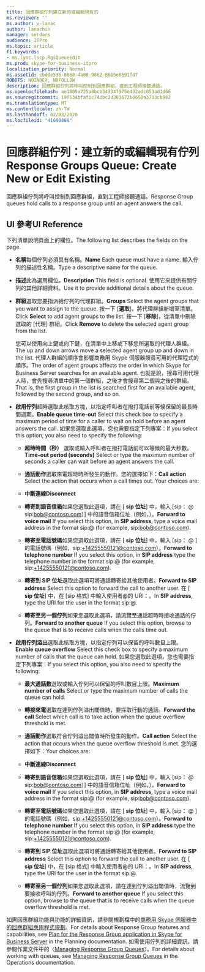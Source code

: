 ```yaml
---
title: 回應群組佇列建立新的或編輯現有的
ms.reviewer: ''
ms.author: v-lanac
author: lanachin
manager: serdars
audience: ITPro
ms.topic: article
f1.keywords:
- ms.lync.lscp.RgsQueueEdit
ms.prod: skype-for-business-itpro
localization_priority: Normal
ms.assetid: cbdde536-8668-4a08-9862-8615e8691fd7
ROBOTS: NOINDEX, NOFOLLOW
description: 回應群組佇列將呼叫控制到回應群組，直到工程師接聽通話。
ms.openlocfilehash: ae1809a725a8bcb343347975e432adc053ad1d66
ms.sourcegitcommit: 19f534bfafbc74dbc2d381672b0650a3733cb982
ms.translationtype: MT
ms.contentlocale: zh-TW
ms.lasthandoff: 02/03/2020
ms.locfileid: "41690808"
---
```

# <a name="response-groups-queue-create-new-or-edit-existing"></a><span data-ttu-id="2b083-103">回應群組佇列：建立新的或編輯現有佇列</span><span class="sxs-lookup"><span data-stu-id="2b083-103">Response Groups Queue: Create New or Edit Existing</span></span>

<span data-ttu-id="2b083-104">回應群組佇列將呼叫控制到回應群組，直到工程師接聽通話。</span><span class="sxs-lookup"><span data-stu-id="2b083-104">Response Group queues hold calls to a response group until an agent answers the call.</span></span>

## <a name="ui-reference"></a><span data-ttu-id="2b083-105">UI 參考</span><span class="sxs-lookup"><span data-stu-id="2b083-105">UI Reference</span></span>

<span data-ttu-id="2b083-106">下列清單說明頁面上的欄位。</span><span class="sxs-lookup"><span data-stu-id="2b083-106">The following list describes the fields on the page.</span></span>

- <span data-ttu-id="2b083-107">**名稱**每個佇列必須具有名稱。</span><span class="sxs-lookup"><span data-stu-id="2b083-107">**Name** Each queue must have a name.</span></span> <span data-ttu-id="2b083-108">輸入佇列的描述性名稱。</span><span class="sxs-lookup"><span data-stu-id="2b083-108">Type a descriptive name for the queue.</span></span>

- <span data-ttu-id="2b083-109">**描述**此為選用欄位。</span><span class="sxs-lookup"><span data-stu-id="2b083-109">**Description** This field is optional.</span></span> <span data-ttu-id="2b083-110">使用它來提供有關佇列的其他詳細資料。</span><span class="sxs-lookup"><span data-stu-id="2b083-110">Use it to provide additional details about the queue.</span></span>

- <span data-ttu-id="2b083-111">**群組**選取您要指派給佇列的代理群組。</span><span class="sxs-lookup"><span data-stu-id="2b083-111">**Groups** Select the agent groups that you want to assign to the queue.</span></span> <span data-ttu-id="2b083-112">按一下 [**選取**]，將代理群組新增至清單。</span><span class="sxs-lookup"><span data-stu-id="2b083-112">Click **Select** to add agent groups to the list.</span></span> <span data-ttu-id="2b083-113">按一下 [**移除**]，從清單中刪除選取的 [代理] 群組。</span><span class="sxs-lookup"><span data-stu-id="2b083-113">Click **Remove** to delete the selected agent group from the list.</span></span>

    <span data-ttu-id="2b083-114">您可以使用向上鍵或向下鍵，在清單中上移或下移您所選取的代理人群組。</span><span class="sxs-lookup"><span data-stu-id="2b083-114">The up and down arrows move a selected agent group up and down in the list.</span></span> <span data-ttu-id="2b083-115">代理人群組的順序會影響商務用 Skype 伺服器搜尋可用的代理程式的順序。</span><span class="sxs-lookup"><span data-stu-id="2b083-115">The order of agent groups affects the order in which Skype for Business Server searches for an available agent.</span></span> <span data-ttu-id="2b083-116">也就是說，搜尋可用代理人時，會先搜尋清單中的第一個群組，之後才會搜尋第二個與之後的群組。</span><span class="sxs-lookup"><span data-stu-id="2b083-116">That is, the first group in the list is searched first for an available agent, followed by the second group, and so on.</span></span>

- <span data-ttu-id="2b083-117">**啟用佇列**超時選取此核取方塊，以指定呼叫者在撥打電話前等候保留的最長時間週期。</span><span class="sxs-lookup"><span data-stu-id="2b083-117">**Enable queue time-out** Select this check box to specify a maximum period of time for a caller to wait on hold before an agent answers the call.</span></span> <span data-ttu-id="2b083-118">如果您選取此選項，您也需要指定下列專案：</span><span class="sxs-lookup"><span data-stu-id="2b083-118">If you select this option, you also need to specify the following:</span></span>

  - <span data-ttu-id="2b083-119">**超時時間（秒）** 選取或輸入呼叫者在撥打電話前可以等候的最大秒數。</span><span class="sxs-lookup"><span data-stu-id="2b083-119">**Time-out period (seconds)** Select or type the maximum number of seconds a caller can wait before an agent answers the call.</span></span>

  - <span data-ttu-id="2b083-120">**通話動作**選取來電超時時所發生的動作。您的選擇如下：</span><span class="sxs-lookup"><span data-stu-id="2b083-120">**Call action** Select the action that occurs when a call times out. Your choices are:</span></span>

  - <span data-ttu-id="2b083-121">**中斷連線**</span><span class="sxs-lookup"><span data-stu-id="2b083-121">**Disconnect**</span></span>

  - <span data-ttu-id="2b083-122">**轉寄到語音信箱**如果您選取此選項，請在 [ **sip 位址**] 中，輸入 [sip：<username> @ <domainname> sip:bob@contoso.com）] 中的語音信箱位址（例如，）。</span><span class="sxs-lookup"><span data-stu-id="2b083-122">**Forward to voice mail** If you select this option, in **SIP address**, type a voice mail address in the format sip:<username>@<domainname> (for example, sip:bob@contoso.com).</span></span>

  - <span data-ttu-id="2b083-123">**轉寄至電話號碼**如果您選取此選項，請在 [ **sip 位址**] 中，輸入 [sip：<number> @ <domainname> ] 的電話號碼（例如，sip:+14255550121@contoso.com）。</span><span class="sxs-lookup"><span data-stu-id="2b083-123">**Forward to telephone number** If you select this option, in **SIP address** type the telephone number in the format sip:<number>@<domainname> (for example, sip:+14255550121@contoso.com).</span></span>

  - <span data-ttu-id="2b083-124">**轉寄到 SIP 位址**選取此選項可將通話轉寄給其他使用者。</span><span class="sxs-lookup"><span data-stu-id="2b083-124">**Forward to SIP address** Select this option to forward the call to another user.</span></span> <span data-ttu-id="2b083-125">在 [ **sip 位址**] 中，在 [sip 格式] 中輸入使用者<username>@<domainname>的 URI：。</span><span class="sxs-lookup"><span data-stu-id="2b083-125">In **SIP address**, type the URI for the user in the format sip:<username>@<domainname>.</span></span>

  - <span data-ttu-id="2b083-126">**轉寄至另一個佇列**如果您選取此選項，請流覽至通話超時時接收通話的佇列。</span><span class="sxs-lookup"><span data-stu-id="2b083-126">**Forward to another queue** If you select this option, browse to the queue that is to receive calls when the calls time out.</span></span>

- <span data-ttu-id="2b083-127">**啟用佇列溢出**選取此核取方塊，以指定佇列可以保留的呼叫數目上限。</span><span class="sxs-lookup"><span data-stu-id="2b083-127">**Enable queue overflow** Select this check box to specify a maximum number of calls that the queue can hold.</span></span> <span data-ttu-id="2b083-128">如果您選取此選項，您也需要指定下列專案：</span><span class="sxs-lookup"><span data-stu-id="2b083-128">If you select this option, you also need to specify the following:</span></span>

  - <span data-ttu-id="2b083-129">**最大通話數**選取或輸入佇列可以保留的呼叫數目上限。</span><span class="sxs-lookup"><span data-stu-id="2b083-129">**Maximum number of calls** Select or type the maximum number of calls the queue can hold.</span></span>

  - <span data-ttu-id="2b083-130">**轉接來電**選取在達到佇列溢出閾值時，要採取行動的通話。</span><span class="sxs-lookup"><span data-stu-id="2b083-130">**Forward the call** Select which call is to take action when the queue overflow threshold is met.</span></span>

  - <span data-ttu-id="2b083-131">**通話動作**選取符合佇列溢出閾值時所發生的動作。</span><span class="sxs-lookup"><span data-stu-id="2b083-131">**Call action** Select the action that occurs when the queue overflow threshold is met.</span></span> <span data-ttu-id="2b083-132">您的選擇如下：</span><span class="sxs-lookup"><span data-stu-id="2b083-132">Your choices are:</span></span>

  - <span data-ttu-id="2b083-133">**中斷連線**</span><span class="sxs-lookup"><span data-stu-id="2b083-133">**Disconnect**</span></span>

  - <span data-ttu-id="2b083-134">**轉寄到語音信箱**如果您選取此選項，請在 [ **sip 位址**] 中，輸入 [sip：<username> @ <domainname> sip:bob@contoso.com）] 中的語音信箱位址（例如，）。</span><span class="sxs-lookup"><span data-stu-id="2b083-134">**Forward to voice mail** If you select this option, in **SIP address**, type a voice mail address in the format sip:<username>@<domainname> (for example, sip:bob@contoso.com).</span></span>

  - <span data-ttu-id="2b083-135">**轉寄至電話號碼**如果您選取此選項，請在 [ **sip 位址**] 中，輸入 [sip：<number> @ <domainname> ] 的電話號碼（例如，sip:+14255550121@contoso.com）。</span><span class="sxs-lookup"><span data-stu-id="2b083-135">**Forward to telephone number** If you select this option, in **SIP address** type the telephone number in the format sip:<number>@<domainname> (for example, sip:+14255550121@contoso.com).</span></span>

  - <span data-ttu-id="2b083-136">**轉寄到 SIP 位址**選取此選項可將通話轉寄給其他使用者。</span><span class="sxs-lookup"><span data-stu-id="2b083-136">**Forward to SIP address** Select this option to forward the call to another user.</span></span> <span data-ttu-id="2b083-137">在 [ **sip 位址**] 中，在 [sip 格式] 中輸入使用者<username>@<domainname>的 URI：。</span><span class="sxs-lookup"><span data-stu-id="2b083-137">In **SIP address**, type the URI for the user in the format sip:<username>@<domainname>.</span></span>

  - <span data-ttu-id="2b083-138">**轉寄至另一個佇列**如果您選取此選項，請在達到佇列溢出閾值時，流覽到要接收呼叫的佇列。</span><span class="sxs-lookup"><span data-stu-id="2b083-138">**Forward to another queue** If you select this option, browse to the queue that is to receive calls when the queue overflow threshold is met.</span></span>

<span data-ttu-id="2b083-139">如需回應群組功能與功能的詳細資訊，請參閱規劃檔中的[商務用 Skype 伺服器中的回應群組應用程式規劃](../../../plan-your-deployment/enterprise-voice-solution/response-group.md)。</span><span class="sxs-lookup"><span data-stu-id="2b083-139">For details about Response Group features and capabilities, see [Plan for the Response Group application in Skype for Business Server](../../../plan-your-deployment/enterprise-voice-solution/response-group.md) in the Planning documentation.</span></span> <span data-ttu-id="2b083-140">如需使用佇列的詳細資訊，請參閱作業文件中的〈[Managing Response Group Queues](https://technet.microsoft.com/library/1e91720c-ab67-4dfb-b30c-0ef2a8012310.aspx)〉。</span><span class="sxs-lookup"><span data-stu-id="2b083-140">For details about working with queues, see [Managing Response Group Queues](https://technet.microsoft.com/library/1e91720c-ab67-4dfb-b30c-0ef2a8012310.aspx) in the Operations documentation.</span></span>


